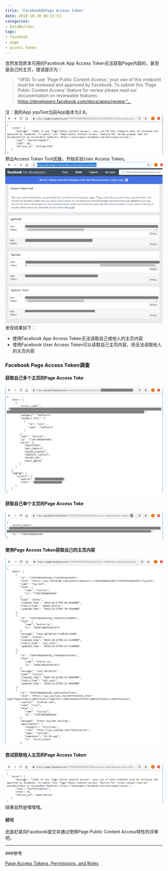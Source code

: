 ```yaml
---
title: 'Facebook的Page Access Token'
date: 2018-10-30 06:31:53
categories: 
- DataBuilder
tags: 
- facebook
- page
- access token
---
```

忽然发现原本可用的Facebook App Access Token无法获取Page内容的，甚至是自己的主页，错误提示为：
> "(#10) To use 'Page Public Content Access', your use of this endpoint must be reviewed and approved by Facebook. To submit this 'Page Public Content Access' feature for review please read our documentation on reviewable features: https://developers.facebook.com/docs/apps/review."。

注：我的App yquTest当前App版本为2.8。![failedAppAccessToken](/images/2018/10/failedAppAccessToken.png) 
祭出Access Token Tool武器，开始实验User Access Token。
![FacebookAccessTokenTool](/images/2018/10/FacebookAccessTokenTool.png)
发现结果如下：
- 使用Facebook App Access Token无法读取自己或他人的主页内容
- 使用Facebook User Access Token可以读取自己主页内容，但无法读取他人的主页内容

### Facebook Page Access Token调查  

#### 获取自己多个主页的Page Access Toke  

![MutliPageAccessToken](/images/2018/10/MutliPageAccessToken.png)

#### 获取自己单个主页的Page Access Toke  

![SinglePageAccessToken](/images/2018/10/SinglePageAccessToken.png)

#### 使用Page Access Token获取自己的主页内容  

![UsePageAccessToken](/images/2018/10/UsePageAccessToken.png)

#### 尝试获取他人主页的Page Access Token  

![NeedPagePublicContentAccessFeature](/images/2018/10/NeedPagePublicContentAccessFeature.png)
结果自然是嘿嘿嘿。

#### 结论  

还是赶紧向Facebook提交并通过使用Page Public Content Access特性的评审吧。

-----

###参考

[Page Access Tokens, Permissions, and Roles](https://developers.facebook.com/docs/facebook-login/access-tokens/)



